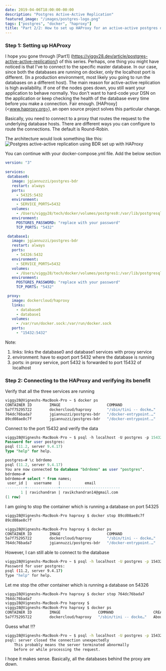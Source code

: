 ```yaml
---
date: 2019-04-06T18:00:00-00:00
description: "Postgres Active-Active Replication"
featured_image: "/images/postgres-logo.png"
tags: ["postgres", "docker", "haproxy"]
title: "Part 2/2: How to set up HAProxy for an active-active postgres databases"
---
```

### Step 1: Setting up HAProxy 
I hope you gone through [Part1] (<https://viggy28.dev/article/postgres-active-active-replication/>) of this series. Perhaps, one thing you might have noticed is that I've to connect to the specific master database. In our case, since both the databases are running on docker, only the localhost port is different. (In a production environment, most likely you going to run the databases on a different host). The main reason for active-active replication is high availability. If one of the nodes goes down, you still want your application to behave normally. You don't want to hard-code your DSN on the application or keep checking the health of the database every time before you make a connection. Fair enough. [HAProxy] (<www.haproxy.org>), an open source project solves this particular change.

Basically, you need to connect to a proxy that routes the request to the underlying database hosts. There are different ways you can configure to route the connections. The default is Round-Robin.

The architecture would look something like this:
![Postgres active-active replication using BDR set up with HAProxy](/images/postgres-haproxy-wb1.jpg)

You can continue with your docker-compose.yml file. Add the below section

```yml
version: "3"
 
services:
 database0:
   image: jgiannuzzi/postgres-bdr
   restart: always
   ports:
     - 54325:5432
   environment:
     - SERVICE_PORTS=5432
   volumes:
     - /Users/viggy28/tech/docker/volumes/postgres0:/var/lib/postgresql/data
   environment:
     POSTGRES_PASSWORD: "replace with your password"
     TCP_PORTS: "5432"

 database1:
   image: jgiannuzzi/postgres-bdr
   restart: always
   ports:
     - 54326:5432
   environment:
     - SERVICE_PORTS=5432
   volumes:
     - /Users/viggy28/tech/docker/volumes/postgres1:/var/lib/postgresql/data
   environment:
     POSTGRES_PASSWORD: "replace with your password"
     TCP_PORTS: "5432"

 proxy:
   image: dockercloud/haproxy
   links:
     - database0
     - database1
   volumes:
     - /var/run/docker.sock:/var/run/docker.sock
   ports:
     - "15432:5432"
```

Note:

 1. links: links the database0 and database1 services with proxy service
 2. environment: have to export port 5432 where the database is running
 3. ports: in proxy service, port 5432 is forwarded to port 15432 of localhost

### Step 2: Connecting to the HAProxy and verifying its benefit

Verify that all the three services are running

```bash
viggy28@Vigneshs-MacBook-Pro ~ $ docker ps
CONTAINER ID        IMAGE                     COMMAND                  CREATED             STATUS              PORTS                                                NAMES
5a7f75295722        dockercloud/haproxy       "/sbin/tini -- docke…"   About an hour ago   Up About an hour    80/tcp, 443/tcp, 1936/tcp, 0.0.0.0:15432->5432/tcp   postgres0_proxy_1
764dc76bada7        jgiannuzzi/postgres-bdr   "/docker-entrypoint.…"   About an hour ago   Up About an hour    0.0.0.0:54326->5432/tcp                              postgres0_database1_1
89cd08ae8c7f        jgiannuzzi/postgres-bdr   "/docker-entrypoint.…"   About an hour ago   Up About an hour    0.0.0.0:54325->5432/tcp                              postgres0_database0_1
```

Connect to the port 15432 and verify the data

```sql
viggy28@Vigneshs-MacBook-Pro ~ $ psql -h localhost -U postgres -p 15432 -d postgres
Password for user postgres:
psql (11.2, server 9.4.17)
Type "help" for help.

postgres=# \c bdrdemo
psql (11.2, server 9.4.17)
You are now connected to database "bdrdemo" as user "postgres".
bdrdemo=#
bdrdemo=# select * from names;
 user_id |   username   |           email
---------+--------------+---------------------------
       1 | ravichandran | ravikchandran14@gmail.com
(1 row)
```

I am going to stop the container which is running a database on port 54325

```bash
viggy28@Vigneshs-MacBook-Pro haproxy $ docker stop 89cd08ae8c7f
89cd08ae8c7f

viggy28@Vigneshs-MacBook-Pro haproxy $ docker ps
CONTAINER ID        IMAGE                     COMMAND                  CREATED             STATUS              PORTS                                                NAMES
5a7f75295722        dockercloud/haproxy       "/sbin/tini -- docke…"   About an hour ago   Up About an hour    80/tcp, 443/tcp, 1936/tcp, 0.0.0.0:15432->5432/tcp   postgres0_proxy_1
764dc76bada7        jgiannuzzi/postgres-bdr   "/docker-entrypoint.…"   About an hour ago   Up About an hour    0.0.0.0:54326->5432/tcp                              postgres0_database1_1
```

However, I can still able to connect to the database

```bash
viggy28@Vigneshs-MacBook-Pro ~ $ psql -h localhost -U postgres -p 15432 -d postgres
Password for user postgres:
psql (11.2, server 9.4.17)
Type "help" for help.
```

Let me stop the other container which is running a database on 54326

```bash
viggy28@Vigneshs-MacBook-Pro haproxy $ docker stop 764dc76bada7
764dc76bada7
viggy28@Vigneshs-MacBook-Pro haproxy $
viggy28@Vigneshs-MacBook-Pro haproxy $ docker ps
CONTAINER ID        IMAGE                 COMMAND                  CREATED             STATUS              PORTS                                                NAMES
5a7f75295722        dockercloud/haproxy   "/sbin/tini -- docke…"   About an hour ago   Up About an hour    80/tcp, 443/tcp, 1936/tcp, 0.0.0.0:15432->5432/tcp   postgres0_proxy_1
```

Guess what !!?

```bash
viggy28@Vigneshs-MacBook-Pro ~ $ psql -h localhost -U postgres -p 15432 -d postgres
psql: server closed the connection unexpectedly
    This probably means the server terminated abnormally
    before or while processing the request.
```

I hope it makes sense. Basically, all the databases behind the proxy are down.